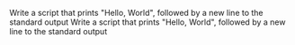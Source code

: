 Write a script that prints "Hello, World", followed by a new line to the standard output
Write a script that prints "Hello, World", followed by a new line to the standard output
